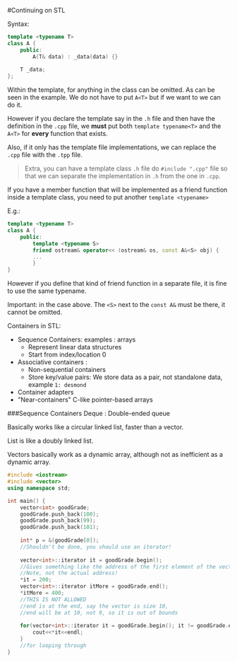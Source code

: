 #Continuing on STL

Syntax:
```cpp
template <typename T>
class A {
    public:
        A(T& data) : _data(data) {}
        
    T _data;
};
```

Within the template, <T> for anything in the class can be omitted. As can be
seen in the example. We do not have to put `A<T>` but if we want to
we can do it.

However if you declare the template say in the `.h` file and then
have the definition in the `.cpp` file, we **must** put both `template typename<T>`
and the `A<T>` for **every** function that exists.

Also, if it only has the template file implementations, we can
replace the `.cpp` file with the `.tpp` file.

>Extra, you can have a template class `.h` file do `#include ".cpp"` file so that
>we can separate the implementation in `.h` from the one in `.cpp`. 

If you have a member function that will be implemented as a friend function
inside a template class, you need to put another `template <typename>`

E.g.:
```cpp
template <typename T>
class A {
    public:
        template <typename S>
        friend ostream& operator<< (ostream& os, const A&<S> obj) {
        ...
        }
}
```

However if you define that kind of friend function in a separate file, it 
is fine to use the same typename.

Important: in the case above. The `<S>` next to the `const A&`
must be there, it cannot be omitted.

Containers in STL:
- Sequence Containers: examples : arrays
    - Represent linear data structures
    - Start from index/location 0
- Associative containers :
    - Non-sequential containers
    - Store key/value pairs: We store data as a pair, not standalone data, example 
    `1: desmond`
- Container adapters
- "Near-containers" C-like pointer-based arrays

###Sequence Containers
Deque : Double-ended queue

Basically works like a circular linked list, faster than a vector. 

List is like a doubly linked list.

Vectors basically work as a dynamic array, although not as inefficient
as a dynamic array.

```cpp
#include <iostream>
#include <vector>
using namespace std;

int main() {
    vector<int> goodGrade;
    goodGrade.push_back(100);
    goodGrade.push_back(99);
    goodGrade.push_back(101);
    
    int* p = &(goodGrade[0]);
    //Shouldn't be done, you should use an iterator!
    
    vector<int>::iterator it = goodGrade.begin(); 
    //Gives something like the address of the first element of the vector
    //Note, not the actual address!
    *it = 200;
    vector<int>::iterator itMore = goodGrade.end();
    *itMore = 400;
    //THIS IS NOT ALLOWED
    //end is at the end, say the vector is size 10,
    //end will be at 10, not 9, so it is out of bounds
    
    for(vector<int>::iterator it = goodGrade.begin(); it != goodGrade.end(); it++) {
        cout<<*it<<endl;
    }
    //for looping through
}
```

